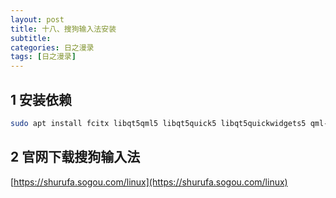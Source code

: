 ```yaml
---
layout: post
title: 十八、搜狗输入法安装
subtitle: 
categories: 日之漫录
tags: [日之漫录]
---
```



## 1 安装依赖
```sh
sudo apt install fcitx libqt5qml5 libqt5quick5 libqt5quickwidgets5 qml-module-qtquick2 libgsettings-qt1 -y
```

## 2 官网下载搜狗输入法

[https://shurufa.sogou.com/linux](https://shurufa.sogou.com/linux)

